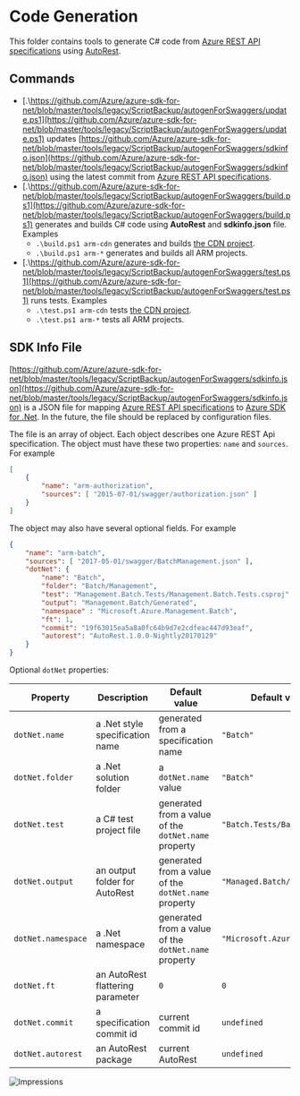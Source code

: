 # Code Generation

This folder contains tools to generate C# code from [Azure REST API specifications](https://github.com/Azure/azure-rest-api-specs) using [AutoRest](https://github.com/Azure/autorest).

## Commands

- [.\https://github.com/Azure/azure-sdk-for-net/blob/master/tools/legacy/ScriptBackup/autogenForSwaggers/update.ps1](https://github.com/Azure/azure-sdk-for-net/blob/master/tools/legacy/ScriptBackup/autogenForSwaggers/update.ps1) updates [https://github.com/Azure/azure-sdk-for-net/blob/master/tools/legacy/ScriptBackup/autogenForSwaggers/sdkinfo.json](https://github.com/Azure/azure-sdk-for-net/blob/master/tools/legacy/ScriptBackup/autogenForSwaggers/sdkinfo.json) using the latest commit from [Azure REST API specifications](https://github.com/Azure/azure-rest-api-specs).
- [.\https://github.com/Azure/azure-sdk-for-net/blob/master/tools/legacy/ScriptBackup/autogenForSwaggers/build.ps1](https://github.com/Azure/azure-sdk-for-net/blob/master/tools/legacy/ScriptBackup/autogenForSwaggers/build.ps1) generates and builds C# code using **AutoRest** and **sdkinfo.json** file. Examples
  - `.\build.ps1 arm-cdn` generates and builds [the CDN project](https://github.com/Azure/azure-sdk-for-net/tree/master/sdk/cdn/Microsoft.Azure.Management.Cdn).
  - `.\build.ps1 arm-*` generates and builds all ARM projects.
- [.\https://github.com/Azure/azure-sdk-for-net/blob/master/tools/legacy/ScriptBackup/autogenForSwaggers/test.ps1](https://github.com/Azure/azure-sdk-for-net/blob/master/tools/legacy/ScriptBackup/autogenForSwaggers/test.ps1) runs tests. Examples
  - `.\test.ps1 arm-cdn` tests [the CDN project](https://github.com/Azure/azure-sdk-for-net/tree/master/sdk/cdn/Microsoft.Azure.Management.Cdn).
  - `.\test.ps1 arm-*` tests all ARM projects.

## SDK Info File

[https://github.com/Azure/azure-sdk-for-net/blob/master/tools/legacy/ScriptBackup/autogenForSwaggers/sdkinfo.json](https://github.com/Azure/azure-sdk-for-net/blob/master/tools/legacy/ScriptBackup/autogenForSwaggers/sdkinfo.json) is a JSON file for mapping [Azure REST API specifications](https://github.com/Azure/azure-rest-api-specs) to [Azure SDK for .Net](https://github.com/Azure/azure-sdk-for-net).
In the future, the file should be replaced by configuration files.

The file is an array of object.
Each object describes one Azure REST Api specification.
The object must have these two properties: `name` and `sources`.
For example

```json
[
    {
        "name": "arm-authorization",
        "sources": [ "2015-07-01/swagger/authorization.json" ]
    }
]
```

The object may also have several optional fields. For example

```json
{
    "name": "arm-batch",
    "sources": [ "2017-05-01/swagger/BatchManagement.json" ],
    "dotNet": {
        "name": "Batch",
        "folder": "Batch/Management",
        "test": "Management.Batch.Tests/Management.Batch.Tests.csproj",
        "output": "Management.Batch/Generated",
        "namespace" : "Microsoft.Azure.Management.Batch",
        "ft": 1,
        "commit": "19f63015ea5a8a0fc64b9d7e2cdfeac447d93eaf",
        "autorest": "AutoRest.1.0.0-Nightly20170129"
    }
}
```

Optional `dotNet` properties:

|Property          |Description                     |Default value                                       |Default value example               |
|------------------|--------------------------------|----------------------------------------------------|------------------------------------|
|`dotNet.name`     |a .Net style specification name |generated from a specification name                 |`"Batch"`                           |
|`dotNet.folder`   |a .Net solution folder          |a `dotNet.name` value                               |`"Batch"`                           |
|`dotNet.test`     |a C# test project file          |generated from a value of the `dotNet.name` property|`"Batch.Tests/Batch.Tests.csproj"`  |
|`dotNet.output`   |an output folder for AutoRest   |generated from a value of the `dotNet.name` property|`"Managed.Batch/Generated"`         |
|`dotNet.namespace`|a .Net namespace                |generated from a value of the `dotNet.name` property|`"Microsoft.Azure.Management.Batch"`|
|`dotNet.ft`       |an AutoRest flattering parameter|`0`                                                 |`0`                                 |
|`dotNet.commit`   |a specification commit id       |current commit id                                   |`undefined`                         |
|`dotNet.autorest` |an AutoRest package             |current AutoRest                                    |`undefined`                         |

![Impressions](https://azure-sdk-impressions.azurewebsites.net/api/impressions/azure-sdk-for-net%2Ftools%2Flegacy%2FScriptBackup%2FautogenForSwaggers%2Freadme.png)
